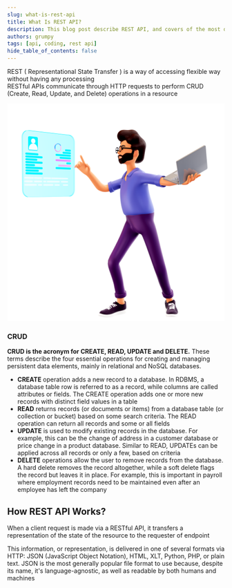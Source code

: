 ```yaml
---
slug: what-is-rest-api
title: What Is REST API?
description: This blog post describe REST API, and covers of the most details REST API
authors: grumpy
tags: [api, coding, rest api]
hide_table_of_contents: false
---
```


<!-- ## Representational State Transfer (REST) -->

REST ( Representational State Transfer ) is a way of accessing flexible way without having any processing <br/>
RESTful APIs communicate through HTTP requests to perform CRUD (Create, Read, Update, and Delete) operations in a resource

<!-- truncate -->

![What Is REST API?](../static/img/blog/technology-man-holding-virtual-reality.png)

### CRUD

**CRUD is the acronym for CREATE, READ, UPDATE and DELETE.** These terms describe the four essential operations for creating and managing persistent data elements, mainly in relational and NoSQL databases.

-   **CREATE** operation adds a new record to a database. In RDBMS, a database table row is referred to as a record, while columns are called attributes or fields. The CREATE operation adds one or more new records with distinct field values in a table
-   **READ** returns records (or documents or items) from a database table (or collection or bucket) based on some search criteria. The READ operation can return all records and some or all fields
-   **UPDATE** is used to modify existing records in the database. For example, this can be the change of address in a customer database or price change in a product database. Similar to READ, UPDATEs can be applied across all records or only a few, based on criteria
-   **DELETE** operations allow the user to remove records from the database. A hard delete removes the record altogether, while a soft delete flags the record but leaves it in place. For example, this is important in payroll where employment records need to be maintained even after an employee has left the company

## How REST API Works?

When a client request is made via a RESTful API, it transfers a representation of the state of the resource to the requester of endpoint

This information, or representation, is delivered in one of several formats via HTTP: JSON (JavaScript Object Notation), HTML, XLT, Python, PHP, or plain text. JSON is the most generally popular file format to use because, despite its name, it's language-agnostic, as well as readable by both humans and machines

